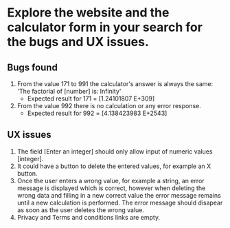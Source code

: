 # Explore the website and the calculator form in your search for the bugs and UX issues. 

## Bugs found
1. From the value 171 to 991 the calculator's answer is always the same: 'The factorial of [number] is: Infinity'
    - Expected result for 171 = [1.24101807 E+309]
2. From the value 992 there is no calculation or any error response.
    - Expected result for 992 = [4.138423983 E+2543]   

## UX issues
1. The field [Enter an integer] should only allow input of numeric values [integer].
2. It could have a button to delete the entered values, for example an X button.
3. Once the user enters a wrong value, for example a string, an error message is displayed which is correct, however when deleting the wrong data and filling in a new correct value the error message remains until a new calculation is performed. The error message should disapear as soon as the user deletes the wrong value.
4. Privacy and Terms and conditions links are empty.

